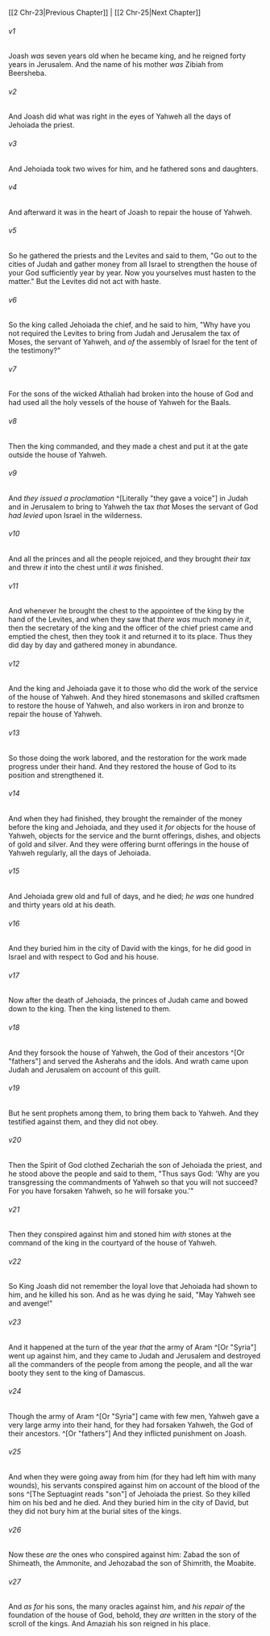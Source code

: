 ﻿---
aliases:
  - 2 Chronicles 24
---

[[2 Chr-23|Previous Chapter]] | [[2 Chr-25|Next Chapter]]

###### v1
Joash _was_ seven years old when he became king, and he reigned forty years in Jerusalem. And the name of his mother _was_ Zibiah from Beersheba.

###### v2
And Joash did what was right in the eyes of Yahweh all the days of Jehoiada the priest.

###### v3
And Jehoiada took two wives for him, and he fathered sons and daughters.

###### v4
And afterward it was in the heart of Joash to repair the house of Yahweh.

###### v5
So he gathered the priests and the Levites and said to them, "Go out to the cities of Judah and gather money from all Israel to strengthen the house of your God sufficiently year by year. Now you yourselves must hasten to the matter." But the Levites did not act with haste.

###### v6
So the king called Jehoiada the chief, and he said to him, "Why have you not required the Levites to bring from Judah and Jerusalem the tax of Moses, the servant of Yahweh, and _of_ the assembly of Israel for the tent of the testimony?"

###### v7
For the sons of the wicked Athaliah had broken into the house of God and had used all the holy vessels of the house of Yahweh for the Baals.

###### v8
Then the king commanded, and they made a chest and put it at the gate outside the house of Yahweh.

###### v9
And _they issued a proclamation_ ^[Literally "they gave a voice"] in Judah and in Jerusalem to bring to Yahweh the tax _that_ Moses the servant of God _had levied_ upon Israel in the wilderness.

###### v10
And all the princes and all the people rejoiced, and they brought _their tax_ and threw _it_ into the chest until _it was_ finished.

###### v11
And whenever he brought the chest to the appointee of the king by the hand of the Levites, and when they saw that _there was_ much money _in it_, then the secretary of the king and the officer of the chief priest came and emptied the chest, then they took it and returned it to its place. Thus they did day by day and gathered money in abundance.

###### v12
And the king and Jehoiada gave it to those who did the work of the service of the house of Yahweh. And they hired stonemasons and skilled craftsmen to restore the house of Yahweh, and also workers in iron and bronze to repair the house of Yahweh.

###### v13
So those doing the work labored, and the restoration for the work made progress under their hand. And they restored the house of God to its position and strengthened it.

###### v14
And when they had finished, they brought the remainder of the money before the king and Jehoiada, and they used it _for_ objects for the house of Yahweh, objects for the service and the burnt offerings, dishes, and objects of gold and silver. And they were offering burnt offerings in the house of Yahweh regularly, all the days of Jehoiada.

###### v15
And Jehoiada grew old and full of days, and he died; _he was_ one hundred and thirty years old at his death.

###### v16
And they buried him in the city of David with the kings, for he did good in Israel and with respect to God and his house.

###### v17
Now after the death of Jehoiada, the princes of Judah came and bowed down to the king. Then the king listened to them.

###### v18
And they forsook the house of Yahweh, the God of their ancestors ^[Or "fathers"] and served the Asherahs and the idols. And wrath came upon Judah and Jerusalem on account of this guilt.

###### v19
But he sent prophets among them, to bring them back to Yahweh. And they testified against them, and they did not obey.

###### v20
Then the Spirit of God clothed Zechariah the son of Jehoiada the priest, and he stood above the people and said to them, "Thus says God: 'Why are you transgressing the commandments of Yahweh so that you will not succeed? For you have forsaken Yahweh, so he will forsake you.'"

###### v21
Then they conspired against him and stoned him _with_ stones at the command of the king in the courtyard of the house of Yahweh.

###### v22
So King Joash did not remember the loyal love that Jehoiada had shown to him, and he killed his son. And as he was dying he said, "May Yahweh see and avenge!"

###### v23
And it happened at the turn of the year _that_ the army of Aram ^[Or "Syria"] went up against him, and they came to Judah and Jerusalem and destroyed all the commanders of the people from among the people, and all the war booty they sent to the king of Damascus.

###### v24
Though the army of Aram ^[Or "Syria"] came with few men, Yahweh gave a very large army into their hand, for they had forsaken Yahweh, the God of their ancestors. ^[Or "fathers"] And they inflicted punishment on Joash.

###### v25
And when they were going away from him (for they had left him with many wounds), his servants conspired against him on account of the blood of the sons ^[The Septuagint reads "son"] of Jehoiada the priest. So they killed him on his bed and he died. And they buried him in the city of David, but they did not bury him at the burial sites of the kings.

###### v26
Now these _are_ the ones who conspired against him: Zabad the son of Shimeath, the Ammonite, and Jehozabad the son of Shimrith, the Moabite.

###### v27
And _as for_ his sons, the many oracles against him, and _his repair of_ the foundation of the house of God, behold, they _are_ written in the story of the scroll of the kings. And Amaziah his son reigned in his place.
